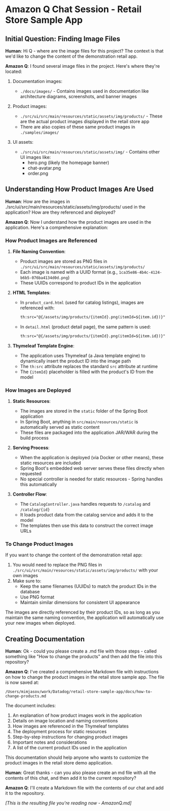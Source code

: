 # Amazon Q Chat Session - Retail Store Sample App

## Initial Question: Finding Image Files

**Human**: Hi Q - where are the image files for this project? The context is that we'd like to change the content of the demonstration retail app.

**Amazon Q**: I found several image files in the project. Here's where they're located:

1. Documentation images:
   - `./docs/images/` - Contains images used in documentation like architecture diagrams, screenshots, and banner images

2. Product images:
   - `./src/ui/src/main/resources/static/assets/img/products/` - These are the actual product images displayed in the retail store app
   - There are also copies of these same product images in `./samples/images/`

3. UI assets:
   - `./src/ui/src/main/resources/static/assets/img/` - Contains other UI images like:
     - hero.png (likely the homepage banner)
     - chat-avatar.png
     - order.png

## Understanding How Product Images Are Used

**Human**: How are the images in ./src/ui/src/main/resources/static/assets/img/products/ used in the application? How are they referenced and deployed?

**Amazon Q**: Now I understand how the product images are used in the application. Here's a comprehensive explanation:

### How Product Images are Referenced

1. **File Naming Convention**: 
   - Product images are stored as PNG files in `./src/ui/src/main/resources/static/assets/img/products/`
   - Each image is named with a UUID format (e.g., `1ca35e86-4b4c-4124-b6b5-076ba4134d0d.png`)
   - These UUIDs correspond to product IDs in the application

2. **HTML Templates**:
   - In `product_card.html` (used for catalog listings), images are referenced with:
     ```html
     th:src="@{/assets/img/products/{itemId}.png(itemId=${item.id})}"
     ```
   - In `detail.html` (product detail page), the same pattern is used:
     ```html
     th:src="@{/assets/img/products/{itemId}.png(itemId=${item.id})}"
     ```

3. **Thymeleaf Template Engine**:
   - The application uses Thymeleaf (a Java template engine) to dynamically insert the product ID into the image path
   - The `th:src` attribute replaces the standard `src` attribute at runtime
   - The `{itemId}` placeholder is filled with the product's ID from the model

### How Images are Deployed

1. **Static Resources**:
   - The images are stored in the `static` folder of the Spring Boot application
   - In Spring Boot, anything in `src/main/resources/static` is automatically served as static content
   - These files are packaged into the application JAR/WAR during the build process

2. **Serving Process**:
   - When the application is deployed (via Docker or other means), these static resources are included
   - Spring Boot's embedded web server serves these files directly when requested
   - No special controller is needed for static resources - Spring handles this automatically

3. **Controller Flow**:
   - The `CatalogController.java` handles requests to `/catalog` and `/catalog/{id}`
   - It loads product data from the catalog service and adds it to the model
   - The templates then use this data to construct the correct image URLs

### To Change Product Images

If you want to change the content of the demonstration retail app:

1. You would need to replace the PNG files in `./src/ui/src/main/resources/static/assets/img/products/` with your own images
2. Make sure to:
   - Keep the same filenames (UUIDs) to match the product IDs in the database
   - Use PNG format
   - Maintain similar dimensions for consistent UI appearance

The images are directly referenced by their product IDs, so as long as you maintain the same naming convention, the application will automatically use your new images when deployed.

## Creating Documentation

**Human**: Ok - could you please create a .md file with those steps - called something like "How to change the products" and then add the file into this repository?

**Amazon Q**: I've created a comprehensive Markdown file with instructions on how to change the product images in the retail store sample app. The file is now saved at:

`/Users/mimjasov/work/Datadog/retail-store-sample-app/docs/how-to-change-products.md`

The document includes:

1. An explanation of how product images work in the application
2. Details on image location and naming conventions
3. How images are referenced in the Thymeleaf templates
4. The deployment process for static resources
5. Step-by-step instructions for changing product images
6. Important notes and considerations
7. A list of the current product IDs used in the application

This documentation should help anyone who wants to customize the product images in the retail store demo application.

**Human**: Great thanks - can you also please create an md file with all the contents of this chat, and then add it to the current repository?

**Amazon Q**: I'll create a Markdown file with the contents of our chat and add it to the repository.

*[This is the resulting file you're reading now - AmazonQ.md]*

